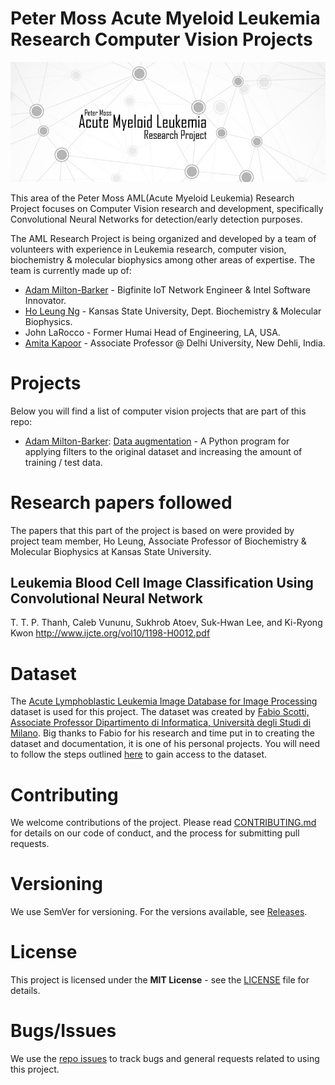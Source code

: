 # Peter Moss Acute Myeloid Leukemia Research Computer Vision Projects
![Peter Moss Acute Myeloid Leukemia Research Computer Vision Projects](Media/Images/Banner-Social.jpg) 

This area of the Peter Moss AML(Acute Myeloid Leukemia) Research Project focuses on Computer Vision research and development, specifically Convolutional Neural Networks for detection/early detection purposes. 

The AML Research Project is being organized and developed by a team of volunteers with experience in Leukemia research, computer vision, biochemistry & molecular biophysics among other areas of expertise. The team is currently made up of:

- [Adam Milton-Barker](https://github.com/AdamMiltonBarker "Adam Milton-Barker") - Bigfinite IoT Network Engineer & Intel Software Innovator.
- [Ho Leung Ng](https://github.com/holeung "Ho  Leung Ng") - Kansas State University, Dept. Biochemistry & Molecular Biophysics.
- John LaRocco - Former Humai Head of Engineering, LA, USA.
- [Amita Kapoor](https://github.com/amita-kapoor "Amita Kapoor") - Associate Professor @ Delhi University, New Dehli, India.

# Projects
Below you will find a list of computer vision projects that are part of this repo:

- [Adam Milton-Barker](https://github.com/AdamMiltonBarker "Adam Milton-Barker"): [Data augmentation](https://github.com/AMLResearchProject/AML-Classifiers/tree/master/Data/ "Data augmentation") - A Python program for applying filters to the original dataset and increasing the amount of training / test data. 

# Research papers followed
The papers that this part of the project is based on were provided by project team member, Ho Leung, Associate Professor of Biochemistry & Molecular Biophysics at Kansas State University. 

## Leukemia Blood Cell Image Classification Using Convolutional Neural Network
T. T. P. Thanh, Caleb Vununu, Sukhrob Atoev, Suk-Hwan Lee, and Ki-Ryong Kwon 
http://www.ijcte.org/vol10/1198-H0012.pdf

# Dataset
The [Acute Lymphoblastic Leukemia Image Database for Image Processing](https://homes.di.unimi.it/scotti/all/) dataset is used for this project. The dataset was created by [Fabio Scotti, Associate Professor Dipartimento di Informatica, Università degli Studi di Milano](https://homes.di.unimi.it/scotti/). Big thanks to Fabio for his research and time put in to creating the dataset and documentation, it is one of his personal projects. You will need to follow the steps outlined [here](https://homes.di.unimi.it/scotti/all/#download) to gain access to the dataset.

# Contributing
We welcome contributions of the project. Please read [CONTRIBUTING.md](https://github.com/AMLResearchProject/AML-Classifiers/blob/master/CONTRIBUTING.md "CONTRIBUTING.md") for details on our code of conduct, and the process for submitting pull requests.

# Versioning
We use SemVer for versioning. For the versions available, see [Releases](https://github.com/AMLResearchProject/AML-Classifiers/releases "Releases").

# License
This project is licensed under the **MIT License** - see the [LICENSE](https://github.com/AMLResearchProject/AML-Classifiers/blob/master/LICENSE "LICENSE") file for details.

# Bugs/Issues
We use the [repo issues](issues "repo issues") to track bugs and general requests related to using this project. 